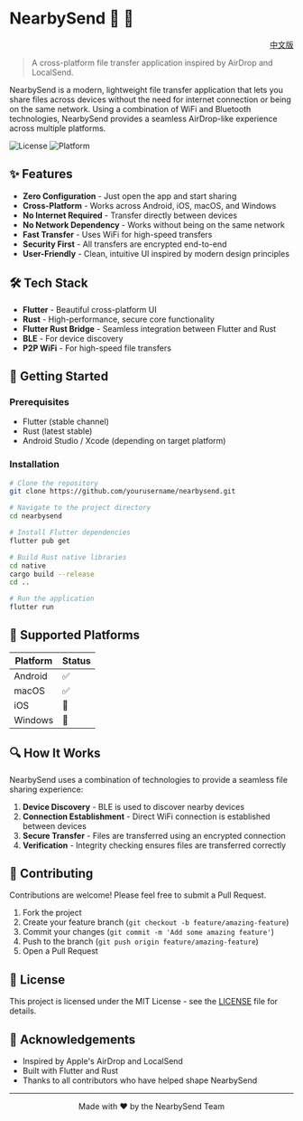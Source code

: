 # NearbySend 📡 💫

<p align="right">
  <a href="README_CN.md">中文版</a>
</p>

> A cross-platform file transfer application inspired by AirDrop and LocalSend.

NearbySend is a modern, lightweight file transfer application that lets you share files across devices without the need for internet connection or being on the same network. Using a combination of WiFi and Bluetooth technologies, NearbySend provides a seamless AirDrop-like experience across multiple platforms.

![License](https://img.shields.io/github/license/yourusername/nearbysend)
![Platform](https://img.shields.io/badge/platform-Android%20%7C%20iOS%20%7C%20macOS%20%7C%20Windows-blue)

## ✨ Features

- **Zero Configuration** - Just open the app and start sharing
- **Cross-Platform** - Works across Android, iOS, macOS, and Windows
- **No Internet Required** - Transfer directly between devices
- **No Network Dependency** - Works without being on the same network
- **Fast Transfer** - Uses WiFi for high-speed transfers
- **Security First** - All transfers are encrypted end-to-end
- **User-Friendly** - Clean, intuitive UI inspired by modern design principles

## 🛠️ Tech Stack

- **Flutter** - Beautiful cross-platform UI
- **Rust** - High-performance, secure core functionality
- **Flutter Rust Bridge** - Seamless integration between Flutter and Rust
- **BLE** - For device discovery
- **P2P WiFi** - For high-speed file transfers

## 🚀 Getting Started

### Prerequisites

- Flutter (stable channel)
- Rust (latest stable)
- Android Studio / Xcode (depending on target platform)

### Installation

```bash
# Clone the repository
git clone https://github.com/yourusername/nearbysend.git

# Navigate to the project directory
cd nearbysend

# Install Flutter dependencies
flutter pub get

# Build Rust native libraries
cd native
cargo build --release
cd ..

# Run the application
flutter run
```

## 📱 Supported Platforms

| Platform | Status |
|----------|--------|
| Android  | ✅     |
| macOS    | ✅     |
| iOS      | 🚧     |
| Windows  | 🚧     |

## 🔍 How It Works

NearbySend uses a combination of technologies to provide a seamless file sharing experience:

1. **Device Discovery** - BLE is used to discover nearby devices
2. **Connection Establishment** - Direct WiFi connection is established between devices
3. **Secure Transfer** - Files are transferred using an encrypted connection
4. **Verification** - Integrity checking ensures files are transferred correctly

## 🤝 Contributing

Contributions are welcome! Please feel free to submit a Pull Request.

1. Fork the project
2. Create your feature branch (`git checkout -b feature/amazing-feature`)
3. Commit your changes (`git commit -m 'Add some amazing feature'`)
4. Push to the branch (`git push origin feature/amazing-feature`)
5. Open a Pull Request

## 📜 License

This project is licensed under the MIT License - see the [LICENSE](LICENSE) file for details.

## 👏 Acknowledgements

- Inspired by Apple's AirDrop and LocalSend
- Built with Flutter and Rust
- Thanks to all contributors who have helped shape NearbySend

---

<p align="center">Made with ❤️ by the NearbySend Team</p>
